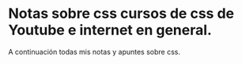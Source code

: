 # Notas sobre css cursos de css de Youtube e internet en general.
A continuación todas mis notas y apuntes sobre css.